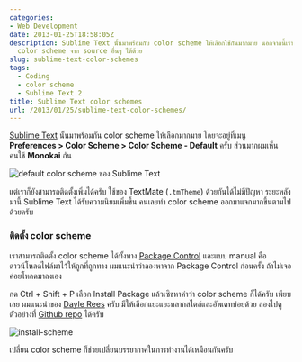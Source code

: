 ```yaml
---
categories:
- Web Development
date: 2013-01-25T18:58:05Z
description: Sublime Text นั้นมาพร้อมกับ color scheme ให้เลือกใช้กันมากมาย นอกจากนี้เรายังสามารถติดตั้ง
  color scheme จาก source อื่นๆ ได้ด้วย
slug: sublime-text-color-schemes
tags:
  - Coding
  - color scheme
  - Sublime Text 2
title: Sublime Text color schemes
url: /2013/01/25/sublime-text-color-schemes/
---
```


[Sublime Text](http://www.sublimetext.com/2) นั้นมาพร้อมกัน color scheme ให้เลือกมากมาย โดยจะอยู่ที่เมนู **Preferences > Color Scheme > Color Scheme - Default** ครับ ส่วนมากผมเห็นคนใช้ **Monokai** กัน

![default color scheme ของ Sublime Text](https://farm9.staticflickr.com/8522/8506158008_3bb2cf2191_o.png)

แต่เราก็ยังสามารถติดตั้งเพิ่มได้ครับ ใช้ของ TextMate (`.tmTheme`) ด้วยกันได้ไม่มีปัญหา ระยะหลังมานี้ Sublime Text ได้รับความนิยมเพิ่มขึ้น คนเลยทำ color scheme ออกมาแจกมากขึ้นตามไปด้วยครับ

### ติดตั้ง color scheme

เราสามารถติดตั้ง color scheme ได้ทั้งทาง [Package Control](http://wbond.net/sublime_packages/package_control) และแบบ manual คือดาวน์โหลดไฟล์มาไว้ให้ถูกที่ถูกทาง ผมแนะนำว่าลองหาจาก Package Control ก่อนครั้ง ถ้าไม่เจอค่อยโหลดมาลงเอง

กด Ctrl + Shift + P เลือก Install Package แล้วเซิชหาคำว่า color scheme ก็ได้ครับ เพียบเลย ผมแนะนำของ [Dayle Rees](https://github.com/daylerees/colour-schemes) ครับ มีให้เลือกแยะแยะหลากสไตล์และอัพเดทบ่อยด้วย ลองไปดูตัวอย่างที่ [Github repo](https://github.com/daylerees/colour-schemes) ได้ครับ

![install-scheme](https://farm9.staticflickr.com/8508/8506157984_1e112195bf_o.png)

เปลี่ยน color scheme ก็ช่วยเปลี่ยนบรรยากาศในการทำงานได้เหมือนกันครับ

